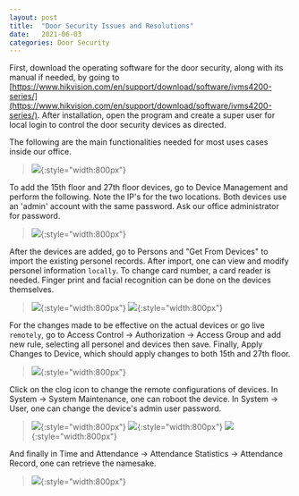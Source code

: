 ```yaml
---
layout: post
title:  "Door Security Issues and Resolutions"
date:   2021-06-03 
categories: Door Security
---
```


First, download the operating software for the door security, along with its manual if needed, by going to [https://www.hikvision.com/en/support/download/software/ivms4200-series/](https://www.hikvision.com/en/support/download/software/ivms4200-series/). After installation, open the program and create a super user for local login to control the door security devices as directed. 


The following are the main functionalities needed for most uses cases inside our office.
>![]({{site.baseurl}}/assets/door1.png){:style="width:800px"}

To add the 15th floor and 27th floor devices, go to Device Management and perform the following. Note the IP's for the two locations. Both devices use an 'admin' account with the same password. Ask our office administrator for password.
>![]({{site.baseurl}}/assets/door2.png){:style="width:800px"}


After the devices are added, go to Persons and "Get From Devices" to import the existing personel records. After import, one can view and modify personel information `locally`. To change card number, a card reader is needed. Finger print and facial recognition can be done on the devices themselves. 
>![]({{site.baseurl}}/assets/door3.png){:style="width:800px"}
>![]({{site.baseurl}}/assets/door4.png){:style="width:800px"}

For the changes made to be effective on the actual devices or go live `remotely`, go to Access Control -> Authorization -> Access Group and add new rule, selecting all personel and devices then save. Finally, Apply Changes to Device, which should apply changes to both 15th and 27th floor.  
>![]({{site.baseurl}}/assets/door5.png){:style="width:800px"}

Click on the clog icon to change the remote configurations of devices. In System -> System Maintenance, one can roboot the device. In System -> User, one can change the device's admin user password. 
>![]({{site.baseurl}}/assets/door6.png){:style="width:800px"}
>![]({{site.baseurl}}/assets/door7.png){:style="width:800px"}
>![]({{site.baseurl}}/assets/door8.png){:style="width:800px"}

And finally in Time and Attendance -> Attendance Statistics -> Attendance Record, one can retrieve the namesake.
>![]({{site.baseurl}}/assets/door9.png){:style="width:800px"}
